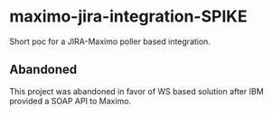 # maximo-jira-integration-SPIKE
Short poc for a JIRA-Maximo poller based integration.

## Abandoned
This project was abandoned in favor of WS based solution after IBM provided a SOAP API to Maximo.
